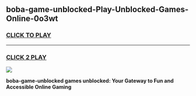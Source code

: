 
## boba-game-unblocked-Play-Unblocked-Games-Online-0o3wt
<h3>
<a href="https://premium76.site?title=boba-game-unblocked&ref=25A">CLICK TO PLAY</a></h3>
<hr>

<h3>
<a href="https://premium76.site?title=boba-game-unblocked&ref=25A">CLICK 2 PLAY</a>
  
</h3>

<a href="https://premium76.site?title=boba-game-unblocked&ref=25A"><img src="https://clearcache.store/games.png"></a>


**boba-game-unblocked games unblocked: Your Gateway to Fun and Accessible Online Gaming**
